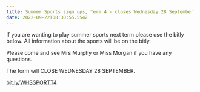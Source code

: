```yaml
---
title: Summer Sports sign ups, Term 4 - closes Wednesday 28 September
date: 2022-09-22T08:30:55.554Z
---
```

If you are wanting to play summer sports next term please use the bitly below. All information about the sports will be on the bitly.

Please come and see Mrs Murphy or Miss Morgan if you have any questions.

The form will CLOSE WEDNESDAY 28 SEPTEMBER.

[bit.ly/WHSSPORTT4](https://docs.google.com/forms/d/e/1FAIpQLSfxPLfDofXnvs_7IXzkWgkY3d98biz3Ba7q1e1D8Db2hBLuWQ/viewform)